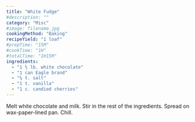 ```yaml
---
title: "White Fudge"
#description: ""
category: "Misc"
#image: filename.jpg
cookingMethod: "Baking"
recipeYield: "1 loaf"
#prepTime: "15M"
#cookTime: "1H"
#totalTime: "1H15M"
ingredients:
  - "1 ½ lb. white chocolate"
  - "1 can Eagle brand"
  - "⅛ t. salt"
  - "1 t. vanilla"
  - "1 c. candied cherries"
---
```


Melt white chocolate and milk. Stir in the rest of the ingredients.
Spread on wax-paper-lined pan.
Chill.
